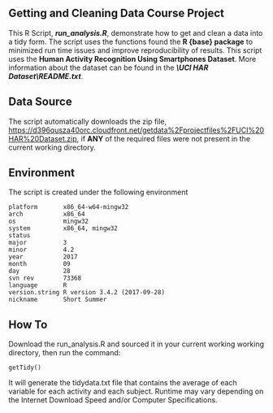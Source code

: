 ## Getting and Cleaning Data Course Project
This R Script, ***run_analysis.R***, demonstrate how to get and clean a data into a tidy form. The script uses the functions found the **R {base} package** to minimized run time issues and improve reproducibility of results. This script uses the **Human Activity Recognition Using Smartphones Dataset**. More information about the dataset can be found in the ***\UCI HAR Dataset\README.txt***.



## Data Source
The script automatically downloads the zip file, https://d396qusza40orc.cloudfront.net/getdata%2Fprojectfiles%2FUCI%20HAR%20Dataset.zip, if **ANY** of the required files were not present in the current working directory. 



## Environment
The script is created under the following environment
~~~~
platform       x86_64-w64-mingw32          
arch           x86_64                      
os             mingw32                     
system         x86_64, mingw32             
status                                     
major          3                           
minor          4.2                         
year           2017                        
month          09                          
day            28                          
svn rev        73368                       
language       R                           
version.string R version 3.4.2 (2017-09-28)
nickname       Short Summer      
~~~~



## How To
Download the run_analysis.R and sourced it in your current working working directory, then run the command:
~~~~
getTidy()
~~~~
It will generate the tidydata.txt file that contains the average of each variable for each activity and each subject. Runtime may vary depending on the Internet Download Speed and/or Computer Specifications.
